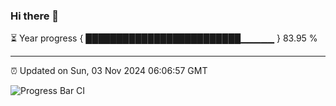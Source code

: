 ### Hi there 👋

⏳ Year progress { █████████████████████████▁▁▁▁▁ } 83.95 %

---

⏰ Updated on Sun, 03 Nov 2024 06:06:57 GMT

![Progress Bar CI](https://github.com/liununu/liununu/workflows/Progress%20Bar%20CI/badge.svg)
